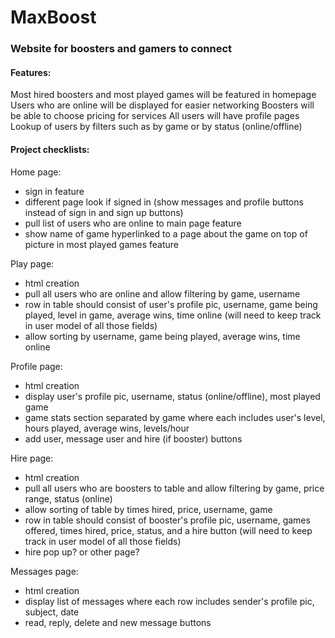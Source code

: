 # MaxBoost

### Website for boosters and gamers to connect

#### Features:
Most hired boosters and most played games will be featured in homepage
Users who are online will be displayed for easier networking
Boosters will be able to choose pricing for services
All users will have profile pages
Lookup of users by filters such as by game or by status (online/offline)


#### Project checklists:

Home page:
- sign in feature
- different page look if signed in (show messages and profile buttons instead of sign in and sign up buttons)
- pull list of users who are online to main page feature
- show name of game hyperlinked to a page about the game on top of picture in most played games feature

Play page:
- html creation
- pull all users who are online and allow filtering by game, username
- row in table should consist of user's profile pic, username, game being played, level in game, average wins, time online
(will need to keep track in user model of all those fields)
- allow sorting by username, game being played, average wins, time online

Profile page:
- html creation
- display user's profile pic, username, status (online/offline), most played game
- game stats section separated by game where each includes user's level, hours played, average wins, levels/hour
- add user, message user and hire (if booster) buttons

Hire page:
- html creation
- pull all users who are boosters to table and allow filtering by game, price range, status (online)
- allow sorting of table by times hired, price, username, game
- row in table should consist of booster's profile pic, username, games offered, times hired, price, status, and a hire button
(will need to keep track in user model of all those fields)
- hire pop up? or other page?

Messages page:
- html creation
- display list of messages where each row includes sender's profile pic, subject, date
- read, reply, delete and new message buttons
